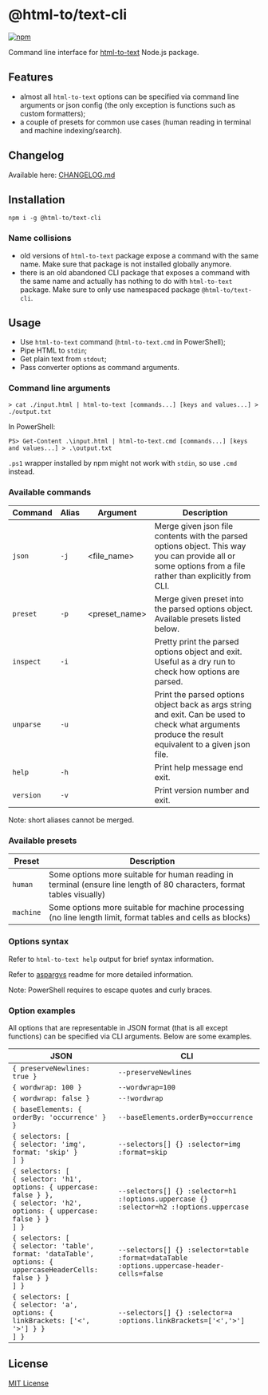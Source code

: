 # @html-to/text-cli

[![npm](https://img.shields.io/npm/v/@html-to/text-cli?logo=npm)](https://www.npmjs.com/package/@html-to/text-cli)

Command line interface for [html-to-text](https://www.npmjs.com/package/html-to-text) Node.js package.


## Features

- almost all `html-to-text` options can be specified via command line arguments or json config (the only exception is functions such as custom formatters);
- a couple of presets for common use cases (human reading in terminal and machine indexing/search).


## Changelog

Available here: [CHANGELOG.md](https://github.com/html-to-text/node-html-to-text/blob/master/packages/html-to-text-cli/CHANGELOG.md)


## Installation

```
npm i -g @html-to/text-cli
```

### Name collisions

- old versions of `html-to-text` package expose a command with the same name. Make sure that package is not installed globally anymore.
- there is an old abandoned CLI package that exposes a command with the same name and actually has nothing to do with `html-to-text` package. Make sure to only use namespaced package `@html-to/text-cli`.


## Usage

- Use `html-to-text` command (`html-to-text.cmd` in PowerShell);
- Pipe HTML to `stdin`;
- Get plain text from `stdout`;
- Pass converter options as command arguments.

### Command line arguments

```shell
> cat ./input.html | html-to-text [commands...] [keys and values...] > ./output.txt
  ```

In PowerShell:

```shell
PS> Get-Content .\input.html | html-to-text.cmd [commands...] [keys and values...] > .\output.txt
  ```

`.ps1` wrapper installed by npm might not work with `stdin`, so use `.cmd` instead.

### Available commands

| Command   | Alias | Argument       | Description
| --------- | ----- | -------------- | -----------
| `json`    | `-j`  | \<file_name>   | Merge given json file contents with the parsed options object. This way you can provide all or some options from a file rather than explicitly from CLI.
| `preset`  | `-p`  | \<preset_name> | Merge given preset into the parsed options object. Available presets listed below.
| `inspect` | `-i`  |                | Pretty print the parsed options object and exit. Useful as a dry run to check how options are parsed.
| `unparse` | `-u`  |                | Print the parsed options object back as args string and exit. Can be used to check what arguments produce the result equivalent to a given json file.
| `help`    | `-h`  |                | Print help message end exit.
| `version` | `-v`  |                | Print version number and exit.

Note: short aliases cannot be merged.

### Available presets

| Preset    | Description
| --------- | -----------
| `human`   | Some options more suitable for human reading in terminal (ensure line length of 80 characters, format tables visually)
| `machine` | Some options more suitable for machine processing (no line length limit, format tables and cells as blocks)

### Options syntax

Refer to `html-to-text help` output for brief syntax information.

Refer to [aspargvs](https://github.com/mxxii/aspargvs) readme for more detailed information.

Note: PowerShell requires to escape quotes and curly braces.

### Option examples

All options that are representable in JSON format (that is all except functions) can be specified via CLI arguments. Below are some examples.

| JSON                  | CLI
| --------------------- | ---
| `{ preserveNewlines: true }` | `--preserveNewlines`
| `{ wordwrap: 100 }`   | `--wordwrap=100`
| `{ wordwrap: false }` | `--!wordwrap`
| `{ baseElements: { orderBy: 'occurrence' } }` | `--baseElements.orderBy=occurrence`
| `{ selectors: [`<br/>`{ selector: 'img', format: 'skip' }`<br/>`] }` | `--selectors[] {} :selector=img :format=skip`
| `{ selectors: [`<br/>`{ selector: 'h1', options: { uppercase: false } },`<br/>`{ selector: 'h2', options: { uppercase: false } }`<br/>`] }`| `--selectors[] {} :selector=h1 :!options.uppercase {} :selector=h2 :!options.uppercase`
| `{ selectors: [`<br/>`{ selector: 'table', format: 'dataTable', options: { uppercaseHeaderCells: false } }`<br/>`] }` | `--selectors[] {} :selector=table :format=dataTable :options.uppercase-header-cells=false`
| `{ selectors: [`<br/>`{ selector: 'a', options: { linkBrackets: ['<', '>'] } }`<br/>`] }` | `--selectors[] {} :selector=a :options.linkBrackets=['<','>']`


## License

[MIT License](https://github.com/html-to-text/node-html-to-text/blob/master/LICENSE)
